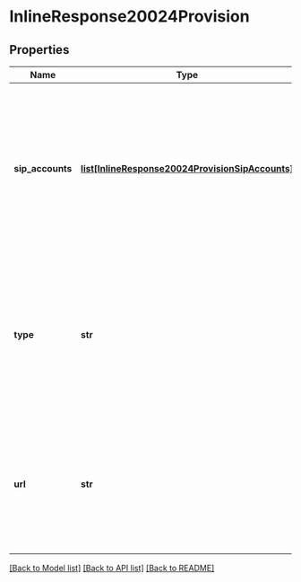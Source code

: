 # InlineResponse20024Provision

## Properties
Name | Type | Description | Notes
------------ | ------------- | ------------- | -------------
**sip_accounts** | [**list[InlineResponse20024ProvisionSipAccounts]**](InlineResponse20024ProvisionSipAccounts.md) | SIP Account details registered during the device provisioning process. This object will only be returned if manual provisioning was used for the device.   | [optional] 
**type** | **str** | [Provisioning type](https://support.zoom.us/hc/en-us/articles/360033223411). The value can be one of the following:  * &#x60;ztp&#x60; : Zero touch provisioning. * &#x60;assisted&#x60;: Assisted provisioning. * &#x60;manual&#x60;: Manual provisioning.    | [optional] 
**url** | **str** | Provisioning URL. This field will only be returned for devices that were provisioned via &#x60;assisted&#x60; provisioning type. | [optional] 

[[Back to Model list]](../README.md#documentation-for-models) [[Back to API list]](../README.md#documentation-for-api-endpoints) [[Back to README]](../README.md)

